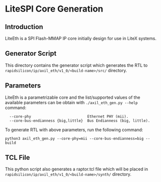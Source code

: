 # LiteSPI Core Generation

## Introduction
LiteEth is a SPI Flash-MMAP IP core initially design for use in LiteX systems.

## Generator Script
This directory contains the generator script which generates the RTL to `rapidsilicon/ip/axil_eth/v1_0/<build-name>/src/` directory.

## Parameters
LiteEth is a parametrizable core and the list/supported values of the available parameters can be
obtain with `./axil_eth_gen.py --help` command:

```
  --core-phy                          Ethernet PHY (mii).
  --core-bus-endianness {big,little}  Bus Endianness (big, little).
```

To generate RTL with above parameters, run the following command:
```
python3 axil_eth_gen.py --core-phy=mii --core-bus-endianness=big --build
```

## TCL File
This python script also generates a raptor.tcl file which will be placed in `rapidsilicon/ip/axil_eth/v1_0/<build-name>/synth/` directory.
